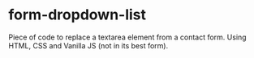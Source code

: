 # form-dropdown-list

Piece of code to replace a textarea element from a contact form.
Using HTML, CSS and Vanilla JS (not in its best form).
